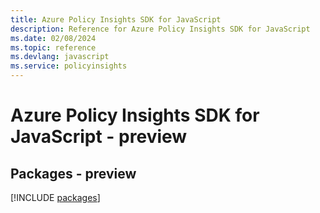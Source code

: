 ```yaml
---
title: Azure Policy Insights SDK for JavaScript
description: Reference for Azure Policy Insights SDK for JavaScript
ms.date: 02/08/2024
ms.topic: reference
ms.devlang: javascript
ms.service: policyinsights
---
```

# Azure Policy Insights SDK for JavaScript - preview
## Packages - preview
[!INCLUDE [packages](policy-insights-index.md)]